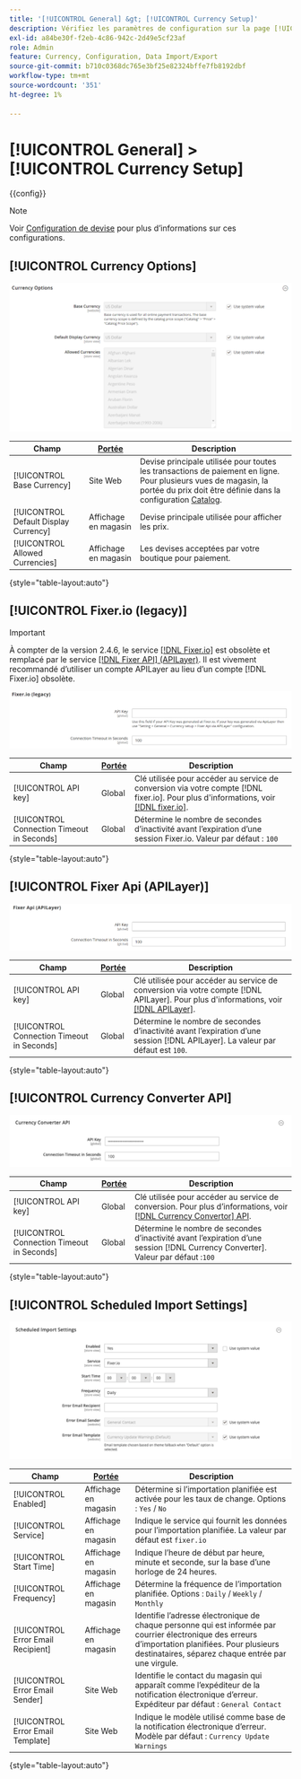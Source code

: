 ```yaml
---
title: '[!UICONTROL General] &gt; [!UICONTROL Currency Setup]'
description: Vérifiez les paramètres de configuration sur la page [!UICONTROL General] &gt; [!UICONTROL Currency Setup] de l’administrateur Commerce.
exl-id: a84be30f-f2eb-4c86-942c-2d49e5cf23af
role: Admin
feature: Currency, Configuration, Data Import/Export
source-git-commit: b710c0368dc765e3bf25e82324bffe7fb8192dbf
workflow-type: tm+mt
source-wordcount: '351'
ht-degree: 1%

---
```


# [!UICONTROL General] > [!UICONTROL Currency Setup]

{{config}}

>[!NOTE]
>
>Voir [Configuration de devise](../../stores-purchase/currency-configuration.md) pour plus d’informations sur ces configurations.

## [!UICONTROL Currency Options]

![Configuration de devise > Options de devise](./assets/currency-setup-currency-options.png)<!-- zoom -->

| Champ | [Portée](../../getting-started/websites-stores-views.md#scope-settings) | Description |
|--- |--- |--- |
| [!UICONTROL Base Currency] | Site Web | Devise principale utilisée pour toutes les transactions de paiement en ligne. Pour plusieurs vues de magasin, la portée du prix doit être définie dans la configuration [Catalog](../catalog/catalog.md). |
| [!UICONTROL Default Display Currency] | Affichage en magasin | Devise principale utilisée pour afficher les prix. |
| [!UICONTROL Allowed Currencies] | Affichage en magasin | Les devises acceptées par votre boutique pour paiement. |

{style="table-layout:auto"}

## [!UICONTROL Fixer.io (legacy)]

>[!IMPORTANT]
>
>À compter de la version 2.4.6, le service [[!DNL Fixer.io]](https://fixer.io/) est obsolète et remplacé par le service [[!DNL Fixer API] (APILayer)](https://apilayer.com/marketplace/fixer-api). Il est vivement recommandé d’utiliser un compte APILayer au lieu d’un compte [!DNL Fixer.io] obsolète.

![&#x200B; Configuration de devise > Fixer.io](./assets/currency-setup-fixer.png)<!-- zoom -->

| Champ | [Portée](../../getting-started/websites-stores-views.md#scope-settings) | Description |
|--- |--- |--- |
| [!UICONTROL API key] | Global | Clé utilisée pour accéder au service de conversion via votre compte [!DNL fixer.io]. Pour plus d&#39;informations, voir [[!DNL fixer.io]](https://fixer.io/). |
| [!UICONTROL Connection Timeout in Seconds] | Global | Détermine le nombre de secondes d’inactivité avant l’expiration d’une session Fixer.io. Valeur par défaut : `100` |

{style="table-layout:auto"}

## [!UICONTROL Fixer Api (APILayer)]

![Configuration de devise > Api du correcteur (APILayer)](./assets/currency-setup-fixer-api.png)<!-- zoom -->

| Champ | [Portée](../../getting-started/websites-stores-views.md#scope-settings) | Description |
|--- |--- |--- |
| [!UICONTROL API key] | Global | Clé utilisée pour accéder au service de conversion via votre compte [!DNL APILayer]. Pour plus d&#39;informations, voir [[!DNL APILayer]](https://apilayer.com/). |
| [!UICONTROL Connection Timeout in Seconds] | Global | Détermine le nombre de secondes d’inactivité avant l’expiration d’une session [!DNL APILayer]. La valeur par défaut est `100`. |

{style="table-layout:auto"}

## [!UICONTROL Currency Converter API]

![&#x200B; Configuration de devise > API de convertisseur de devises](./assets/currency-setup-converter.png)<!-- zoom -->

| Champ | [Portée](../../getting-started/websites-stores-views.md#scope-settings) | Description |
|--- |--- |--- |
| [!UICONTROL API key] | Global | Clé utilisée pour accéder au service de conversion. Pour plus d’informations, voir [[!DNL Currency Convertor] API](https://free.currencyconverterapi.com/). |
| [!UICONTROL Connection Timeout in Seconds] | Global | Détermine le nombre de secondes d’inactivité avant l’expiration d’une session [!DNL Currency Converter]. Valeur par défaut :`100` |

{style="table-layout:auto"}

## [!UICONTROL Scheduled Import Settings]

![Configuration de devise > Paramètres d’importation planifiés](./assets/currency-setup-scheduled-import-settings.png)<!-- zoom -->

| Champ | [Portée](../../getting-started/websites-stores-views.md#scope-settings) | Description |
|--- |--- |--- |
| [!UICONTROL Enabled] | Affichage en magasin | Détermine si l’importation planifiée est activée pour les taux de change. Options : `Yes` / `No` |
| [!UICONTROL Service] | Affichage en magasin | Indique le service qui fournit les données pour l’importation planifiée. La valeur par défaut est `fixer.io` |
| [!UICONTROL Start Time] | Affichage en magasin | Indique l’heure de début par heure, minute et seconde, sur la base d’une horloge de 24 heures. |
| [!UICONTROL Frequency] | Affichage en magasin | Détermine la fréquence de l’importation planifiée. Options : `Daily` / `Weekly` / `Monthly` |
| [!UICONTROL Error Email Recipient] | Affichage en magasin | Identifie l’adresse électronique de chaque personne qui est informée par courrier électronique des erreurs d’importation planifiées. Pour plusieurs destinataires, séparez chaque entrée par une virgule. |
| [!UICONTROL Error Email Sender] | Site Web | Identifie le contact du magasin qui apparaît comme l’expéditeur de la notification électronique d’erreur. Expéditeur par défaut : `General Contact` |
| [!UICONTROL Error Email Template] | Site Web | Indique le modèle utilisé comme base de la notification électronique d’erreur. Modèle par défaut : `Currency Update Warnings` |

{style="table-layout:auto"}
